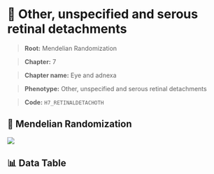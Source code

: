# 🧪 Other, unspecified and serous retinal detachments

> **Root:** Mendelian Randomization

> **Chapter:** 7  

> **Chapter name:** Eye and adnexa

> **Phenotype:** Other, unspecified and serous retinal detachments  

> **Code:** `H7_RETINALDETACHOTH`

## 🧬 Mendelian Randomization  

<img src="/MR/Figures/Forward/H7_RETINALDETACHOTH.png"/>

## 📊 Data Table

<CsvTableMRF src="/public/MR/Data/Forward/H7_RETINALDETACHOTH.csv"/>
